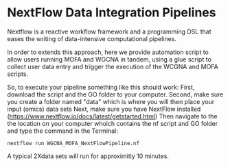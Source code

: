 # NextFlow Data Integration Pipelines
Nextflow is a reactive workflow framework and a programming DSL that eases the writing of data-intensive computational pipelines. 

In order to extends this approach, here we provide automation script to allow users running MOFA and WGCNA in tandem, using a glue script to collect user data entry and trigger the execution of the WCGNA and MOFA scripts.

So, to execute your pipeline something like this should work:
First, download the script and the GO folder to your computer.
Second, make sure you create a folder named "data" which is where you will then place your input (omics) data sets
Next, make sure you have NextFlow installed (https://www.nextflow.io/docs/latest/getstarted.html)
Then navigate to the the location on your computer whoich contains the nf script and GO folder and type the command in the Terminal: 
```
nextflow run WGCNA_MOFA_NextFlowPipeline.nf 
```
A typical 2Xdata sets will run for approximitly 10 minutes. 
